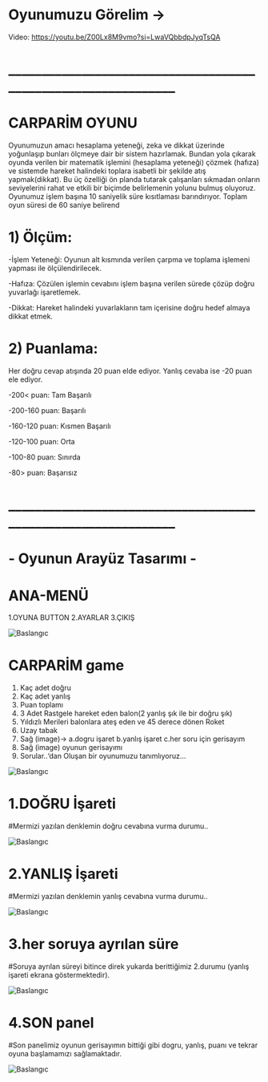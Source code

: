 # Oyunumuzu Görelim ->
Video: https://youtu.be/Z00Lx8M9vmo?si=LwaVQbbdpJyqTsQA

# ______________________________________________________________

# CARPARİM OYUNU
Oyunumuzun amacı hesaplama yeteneği, zeka ve dikkat üzerinde yoğunlaşıp bunları ölçmeye dair bir sistem hazırlamak. Bundan yola çıkarak oyunda verilen bir matematik işlemini (hesaplama yeteneği) çözmek (hafıza) ve sistemde hareket halindeki toplara isabetli bir şekilde atış yapmak(dikkat). 
Bu üç özelliği ön planda tutarak çalışanları sıkmadan onların seviyelerini rahat ve etkili bir biçimde belirlemenin yolunu bulmuş oluyoruz. 
Oyunumuz işlem başına 10 saniyelik süre kısıtlaması barındırıyor.
Toplam oyun süresi de 60 saniye belirend

# 1) Ölçüm:
-İşlem Yeteneği:
Oyunun alt kısmında verilen çarpma ve toplama işlemeni yapması ile ölçülendirilecek.

-Hafıza:
Çözülen işlemin cevabını işlem başına verilen sürede çözüp doğru yuvarlağı işaretlemek.

-Dikkat:
Hareket halindeki yuvarlakların tam içerisine doğru hedef almaya dikkat etmek.

# 2) Puanlama:
Her doğru cevap atışında 20 puan elde ediyor. 
Yanlış cevaba ise -20 puan ele ediyor.

-200< puan: Tam Başarılı 

-200-160 puan: Başarılı 

-160-120 puan: Kısmen Başarılı

-120-100 puan: Orta

-100-80 puan: Sınırda

-80> puan: Başarısız

# ______________________________________________________________


# - Oyunun Arayüz Tasarımı -

# ANA-MENÜ 
1.OYUNA BUTTON 2.AYARLAR 3.ÇIKIŞ

![Baslangıc](https://i.hizliresim.com/dsout7n.png) 



# CARPARİM game
1. Kaç adet doğru
2. Kaç adet yanlış
3. Puan toplamı
4. 3 Adet Rastgele hareket eden balon(2 yanlış şık ile bir doğru şık)
5. Yıldızlı Merileri balonlara ateş eden ve 45 derece dönen Roket
6. Uzay tabak
7. Sağ (image)-> a.dogru işaret b.yanlış işaret c.her soru için gerisayım
8. Sağ (image) oyunun gerisayımı
9. Sorular..‘dan Oluşan bir oyunumuzu tanımlıyoruz…
 
![Baslangıc](https://i.hizliresim.com/l38jgyz.png) 


# 1.DOĞRU İşareti
#Mermizi yazılan denklemin doğru cevabına vurma durumu..

![Baslangıc](https://i.hizliresim.com/o2nn4c7.png)



# 2.YANLIŞ İşareti
#Mermizi yazılan denklemin yanlış cevabına vurma durumu..

![Baslangıc](https://i.hizliresim.com/33or4ne.png)



# 3.her soruya ayrılan süre
#Soruya ayrılan süreyi bitince direk yukarda berittiğimiz
2.durumu (yanlış işareti ekrana göstermektedir).

![Baslangıc](https://i.hizliresim.com/aio72tp.png)



# 4.SON panel
#Son panelimiz oyunun gerisayımın bittiği gibi dogru, yanlış, puanı 
ve tekrar oyuna başlamamızı sağlamaktadır.

![Baslangıc](https://i.hizliresim.com/12x0o20.png)









